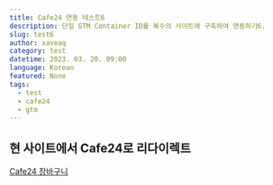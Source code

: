 ```yaml
---
title: Cafe24 연동 테스트6
description: 단일 GTM Container ID를 복수의 사이트에 구축하여 연동하기6.
slug: test6
author: xaveaq
category: test
datetime: 2023. 03. 20. 09:00
language: Korean
featured: None
tags:
  - test
  - cafe24
  - gtm
---
```


## 현 사이트에서 Cafe24로 리다이렉트

<a href="https://whitelatte4.cafe24.com/order/basket.html" target="_blank">Cafe24 장바구니</a>
